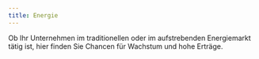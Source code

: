 ```yaml
---
title: Energie
---
```

Ob Ihr Unternehmen im traditionellen oder im aufstrebenden Energiemarkt tätig ist, hier finden Sie Chancen für Wachstum und hohe Erträge.
